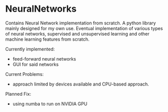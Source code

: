 # NeuralNetworks
Contains Neural Network implementation from scratch. A python library mainly designed for my own use. Eventual implementation of various types of neural networks, supervised and unsupervised learning and other machine learning features from scratch.

Currently implemented:
 - feed-forward neural networks
 - GUI for said networks
 
 Current Problems:
  - approach limited by devices available and CPU-based approach.
  
  Planned Fix:
  - using numba to run on NVIDIA GPU
